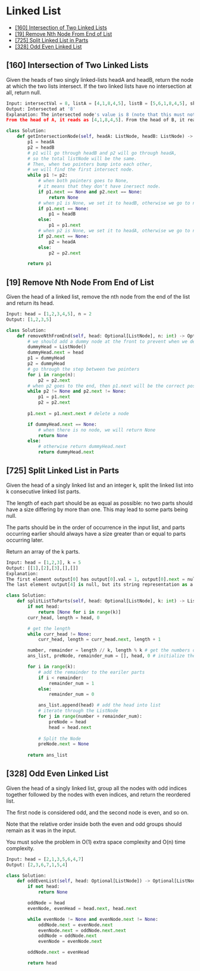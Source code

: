 # Linked List

* [[160] Intersection of Two Linked Lists]()
* [[19] Remove Nth Node From End of List]()
* [[725] Split Linked List in Parts]()
* [[328] Odd Even Linked List]()

## **[160] Intersection of Two Linked Lists**

Given the heads of two singly linked-lists headA and headB, return the node at which the two lists intersect. If the two linked lists have no intersection at all, return null.

```python
Input: intersectVal = 8, listA = [4,1,8,4,5], listB = [5,6,1,8,4,5], skipA = 2, skipB = 3
Output: Intersected at '8'
Explanation: The intersected node's value is 8 (note that this must not be 0 if the two lists intersect).
From the head of A, it reads as [4,1,8,4,5]. From the head of B, it reads as [5,6,1,8,4,5]. There are 2 nodes before the intersected node in A; There are 3 nodes before the intersected node in B.
```

```python
class Solution:
    def getIntersectionNode(self, headA: ListNode, headB: ListNode) -> ListNode:
        p1 = headA
        p2 = headB
        # p1 will go through headB and p2 will go through headA, 
        # so the total listNode will be the same.
        # Then, when two pointers bump into each other, 
        # we will find the first intersect node.
        while p1 != p2:
            # when both pointers goes to None, 
            # it means that they don't have inersect node.
            if p1.next == None and p2.next == None:
                return None
            # when p1 is None, we set it to headB, otherwise we go to next.
            if p1.next == None:
                p1 = headB
            else:
                p1 = p1.next
            # when p2 is None, we set it to headA, otherwise we go to next.
            if p2.next == None:
                p2 = headA
            else:
                p2 = p2.next

        return p1
```

## **[19] Remove Nth Node From End of List**

Given the head of a linked list, remove the nth node from the end of the list and return its head.

```python
Input: head = [1,2,3,4,5], n = 2
Output: [1,2,3,5]
```

```python
class Solution:
    def removeNthFromEnd(self, head: Optional[ListNode], n: int) -> Optional[ListNode]:
        # we should add a dummy node at the front to prevent when we delete the first node.
        dummyHead = ListNode()
        dummyHead.next = head
        p1 = dummyHead
        p2 = dummyHead
        # go through the step between two pointers
        for i in range(n):
            p2 = p2.next
        # when p2 goes to the end, then p1.next will be the correct position
        while p2 != None and p2.next != None:
            p1 = p1.next
            p2 = p2.next
        
        p1.next = p1.next.next # delete a node

        if dummyHead.next == None:
            # when there is no node, we will return None
            return None
        else:
            # otherwise return dummyHead.next
            return dummyHead.next
```

## **[725] Split Linked List in Parts**

Given the head of a singly linked list and an integer k, split the linked list into k consecutive linked list parts.

The length of each part should be as equal as possible: no two parts should have a size differing by more than one. This may lead to some parts being null.

The parts should be in the order of occurrence in the input list, and parts occurring earlier should always have a size greater than or equal to parts occurring later.

Return an array of the k parts.

```python
Input: head = [1,2,3], k = 5
Output: [[1],[2],[3],[],[]]
Explanation:
The first element output[0] has output[0].val = 1, output[0].next = null.
The last element output[4] is null, but its string representation as a ListNode is [].
```

```python
class Solution:
    def splitListToParts(self, head: Optional[ListNode], k: int) -> List[Optional[ListNode]]:
        if not head:
            return [None for i in range(k)]
        curr_head, length = head, 0

        # get the length
        while curr_head != None:
            curr_head, length = curr_head.next, length + 1

        number, remainder = length // k, length % k # get the numbers of each parts
        ans_list, preNode, remainder_num = [], head, 0 # initialize the parameters

        for i in range(k):
            # add the remainder to the eariler parts
            if i < remainder:
                remainder_num = 1
            else:
                remainder_num = 0

            ans_list.append(head) # add the head into list
            # iterate through the ListNode
            for j in range(number + remainder_num):
                preNode = head
                head = head.next
            
            # Split the Node
            preNode.next = None
                    
        return ans_list
```

## **[328] Odd Even Linked List**

Given the head of a singly linked list, group all the nodes with odd indices together followed by the nodes with even indices, and return the reordered list.

The first node is considered odd, and the second node is even, and so on.

Note that the relative order inside both the even and odd groups should remain as it was in the input.

You must solve the problem in O(1) extra space complexity and O(n) time complexity.

```python
Input: head = [2,1,3,5,6,4,7]
Output: [2,3,6,7,1,5,4]
```

```python
class Solution:
    def oddEvenList(self, head: Optional[ListNode]) -> Optional[ListNode]:
        if not head:
            return None

        oddNode = head 
        evenNode, evenHead = head.next, head.next

        while evenNode != None and evenNode.next != None:
            oddNode.next = evenNode.next
            evenNode.next = oddNode.next.next
            oddNode = oddNode.next
            evenNode = evenNode.next

        oddNode.next = evenHead

        return head
```